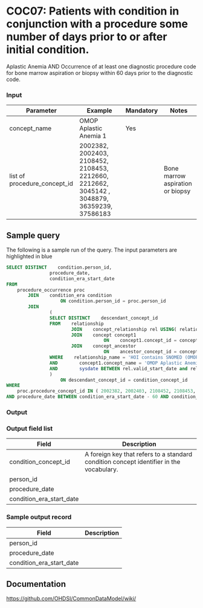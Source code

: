 # COC07: Patients with condition in conjunction with a procedure some number of days prior to or after initial condition.

Aplastic Anemia AND Occurrence of at least one diagnostic procedure code for bone marrow aspiration or biopsy within 60 days prior to the diagnostic code.
### Input

|  Parameter |  Example |  Mandatory |  Notes |
| --- | --- | --- | --- |
| concept_name | OMOP Aplastic Anemia 1 | Yes |   |
| list of procedure_concept_id | 2002382, 2002403, 2108452, 2108453, 2212660, 2212662, 3045142 , 3048879, 36359239, 37586183 |   | Bone marrow aspiration or biopsy |

## Sample query
The following is a sample run of the query. The input parameters are highlighted in  blue  


```sql
SELECT DISTINCT    condition.person_id,
                procedure_date,
                condition_era_start_date
FROM
    procedure_occurrence proc
        JOIN    condition_era condition
                    ON condition.person_id = proc.person_id
        JOIN    
                (
                SELECT DISTINCT    descendant_concept_id
                FROM    relationship
                        JOIN    concept_relationship rel USING( relationship_id )
                        JOIN    concept concept1
                                    ON    concept1.concept_id = concept_id_1
                        JOIN    concept_ancestor
                                    ON    ancestor_concept_id = concept_id_2
                WHERE    relationship_name = 'HOI contains SNOMED (OMOP)'
                AND        concept1.concept_name = 'OMOP Aplastic Anemia 1'
                AND        sysdate BETWEEN rel.valid_start_date and rel.valid_end_date
                ) 
                    ON descendant_concept_id = condition_concept_id
WHERE
    proc.procedure_concept_id IN ( 2002382, 2002403, 2108452, 2108453, 2212660, 2212662, 3045142, 3048879, 36359239, 37586183 )
AND procedure_date BETWEEN condition_era_start_date - 60 AND condition_era_start_date;
```

### Output

### Output field list

|  Field |  Description |
| --- | --- |
| condition_concept_id | A foreign key that refers to a standard condition concept identifier in the vocabulary. |
| person_id |   |
| procedure_date |   |
| condition_era_start_date |   |

### Sample output record

|  Field |  Description |
| --- | --- |
| person_id |   |
| procedure_date |   |
| condition_era_start_date |   |

## Documentation
https://github.com/OHDSI/CommonDataModel/wiki/
